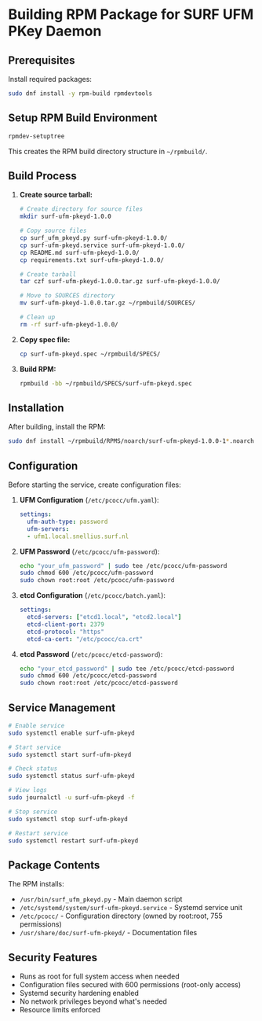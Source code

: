 # Building RPM Package for SURF UFM PKey Daemon

## Prerequisites

Install required packages:

```bash
sudo dnf install -y rpm-build rpmdevtools
```

## Setup RPM Build Environment

```bash
rpmdev-setuptree
```

This creates the RPM build directory structure in `~/rpmbuild/`.

## Build Process

1. **Create source tarball:**
   ```bash
   # Create directory for source files
   mkdir surf-ufm-pkeyd-1.0.0
   
   # Copy source files
   cp surf_ufm_pkeyd.py surf-ufm-pkeyd-1.0.0/
   cp surf-ufm-pkeyd.service surf-ufm-pkeyd-1.0.0/
   cp README.md surf-ufm-pkeyd-1.0.0/
   cp requirements.txt surf-ufm-pkeyd-1.0.0/
   
   # Create tarball
   tar czf surf-ufm-pkeyd-1.0.0.tar.gz surf-ufm-pkeyd-1.0.0/
   
   # Move to SOURCES directory
   mv surf-ufm-pkeyd-1.0.0.tar.gz ~/rpmbuild/SOURCES/
   
   # Clean up
   rm -rf surf-ufm-pkeyd-1.0.0/
   ```

2. **Copy spec file:**
   ```bash
   cp surf-ufm-pkeyd.spec ~/rpmbuild/SPECS/
   ```

3. **Build RPM:**
   ```bash
   rpmbuild -bb ~/rpmbuild/SPECS/surf-ufm-pkeyd.spec
   ```

## Installation

After building, install the RPM:

```bash
sudo dnf install ~/rpmbuild/RPMS/noarch/surf-ufm-pkeyd-1.0.0-1*.noarch.rpm
```

## Configuration

Before starting the service, create configuration files:

1. **UFM Configuration** (`/etc/pcocc/ufm.yaml`):
   ```yaml
   settings:
     ufm-auth-type: password
     ufm-servers:
     - ufm1.local.snellius.surf.nl
   ```

2. **UFM Password** (`/etc/pcocc/ufm-password`):
   ```bash
   echo "your_ufm_password" | sudo tee /etc/pcocc/ufm-password
   sudo chmod 600 /etc/pcocc/ufm-password
   sudo chown root:root /etc/pcocc/ufm-password
   ```

3. **etcd Configuration** (`/etc/pcocc/batch.yaml`):
   ```yaml
   settings:
     etcd-servers: ["etcd1.local", "etcd2.local"]
     etcd-client-port: 2379
     etcd-protocol: "https"
     etcd-ca-cert: "/etc/pcocc/ca.crt"
   ```

4. **etcd Password** (`/etc/pcocc/etcd-password`):
   ```bash
   echo "your_etcd_password" | sudo tee /etc/pcocc/etcd-password
   sudo chmod 600 /etc/pcocc/etcd-password
   sudo chown root:root /etc/pcocc/etcd-password
   ```

## Service Management

```bash
# Enable service
sudo systemctl enable surf-ufm-pkeyd

# Start service
sudo systemctl start surf-ufm-pkeyd

# Check status
sudo systemctl status surf-ufm-pkeyd

# View logs
sudo journalctl -u surf-ufm-pkeyd -f

# Stop service
sudo systemctl stop surf-ufm-pkeyd

# Restart service
sudo systemctl restart surf-ufm-pkeyd
```

## Package Contents

The RPM installs:

- `/usr/bin/surf_ufm_pkeyd.py` - Main daemon script
- `/etc/systemd/system/surf-ufm-pkeyd.service` - Systemd service unit
- `/etc/pcocc/` - Configuration directory (owned by root:root, 755 permissions)
- `/usr/share/doc/surf-ufm-pkeyd/` - Documentation files

## Security Features

- Runs as root for full system access when needed
- Configuration files secured with 600 permissions (root-only access)
- Systemd security hardening enabled
- No network privileges beyond what's needed
- Resource limits enforced
